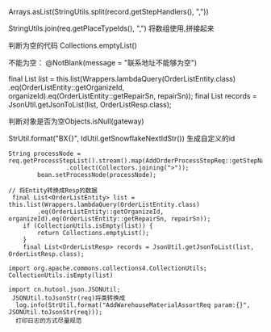 Arrays.asList(StringUtils.split(record.getStepHandlers(), ","))

StringUtils.join(req.getPlaceTypeIds(), ",") 将数组使用,拼接起来

判断为空的代码
Collections.emptyList()

不能为空： @NotBlank(message = "联系地址不能够为空")

final List<OrderListEntity> list = this.list(Wrappers.lambdaQuery(OrderListEntity.class)
            .eq(OrderListEntity::getOrganizeId, organizeId).eq(OrderListEntity::getRepairSn, repairSn));
 final List<OrderListResp> records = JsonUtil.getJsonToList(list, OrderListResp.class);

 判断对象是否为空Objects.isNull(gateway)

 StrUtil.format("BX{}", IdUtil.getSnowflakeNextIdStr()) 生成自定义的id




    String processNode = req.getProcessStepList().stream().map(AddOrderProcessStepReq::getStepName)
                    .collect(Collectors.joining(">"));
            bean.setProcessNode(processNode);
    
    // 将Entity转换成Resp的数据
     final List<OrderListEntity> list = this.list(Wrappers.lambdaQuery(OrderListEntity.class)
            .eq(OrderListEntity::getOrganizeId, organizeId).eq(OrderListEntity::getRepairSn, repairSn));
        if (CollectionUtils.isEmpty(list)) {
            return Collections.emptyList();
        }
        final List<OrderListResp> records = JsonUtil.getJsonToList(list, OrderListResp.class);

```
import org.apache.commons.collections4.CollectionUtils;
CollectionUtils.isEmpty(list)
```

```
import cn.hutool.json.JSONUtil;
 JSONUtil.toJsonStr(req)将类转换成
  log.info(StrUtil.format("AddWarehouseMaterialAssortReq param:{}", JSONUtil.toJsonStr(req)));
  打印日志的方式尽量规范
  
```